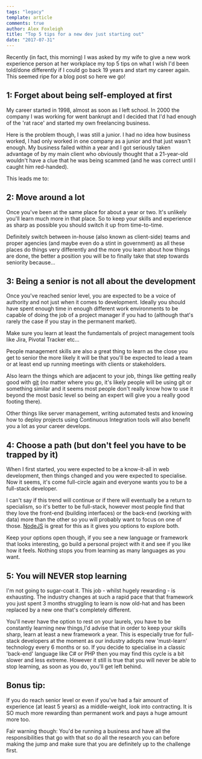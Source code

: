 ```yaml
---
tags: "legacy"
template: article 
comments: true 
author: Alex Foxleigh
title: "Top 5 tips for a new dev just starting out"
date: "2017-07-31"
---
```


Recently (in fact, this morning) I was asked by my wife to give a new work experience person at her workplace my top 5 tips on what I wish I'd been told/done differently if I could go back 19 years and start my career again. This seemed ripe for a blog post so here we go!

<!-- end -->

## 1: Forget about being self-employed at first

My career started in 1998, almost as soon as I left school. In 2000 the company I was working for went bankrupt and I decided that I'd had enough of the 'rat race' and started my own freelancing business.

Here is the problem though, I was still a junior. I had no idea how business worked, I had only worked in one company as a junior and that just wasn't enough. My business failed within a year and I got seriously taken advantage of by my main client who obviously thought that a 21-year-old wouldn't have a clue that he was being scammed (and he was correct until I caught him red-handed).

This leads me to:

## 2: Move around a lot

Once you've been at the same place for about a year or two. It's unlikely you'll learn much more in that place. So to keep your skills and experience as sharp as possible you should switch it up from time-to-time.

Definitely switch between in-house (also known as client-side) teams and proper agencies (and maybe even do a stint in government) as all these places do things very differently and the more you learn about how things are done, the better a position you will be to finally take that step towards seniority because...

## 3: Being a senior is not all about the development

Once you've reached senior level, you are expected to be a voice of authority and not just when it comes to development. Ideally you should have spent enough time in enough different work environments to be capable of doing the job of a project manager if you had to (although that's rarely the case if you stay in the permanent market).

Make sure you learn at least the fundamentals of project management tools like Jira, Pivotal Tracker etc...

People management skills are also a great thing to learn as the close you get to senior the more likely it will be that you'll be expected to lead a team or at least end up running meetings with clients or stakeholders.

Also learn the things which are adjacent to your job, things like getting really good with [git](https://git-scm.com/) (no matter where you go, it's likely people will be using git or something similar and it seems most people don't really know how to use it beyond the most basic level so being an expert will give you a really good footing there).

Other things like server management, writing automated tests and knowing how to deploy projects using Continuous Integration tools will also benefit you a lot as your career develops.

## 4: Choose a path (but don't feel you have to be trapped by it)

When I first started, you were expected to be a know-it-all in web development, then things changed and you were expected to specialise. Now it seems, it's come full-circle again and everyone wants you to be a full-stack developer.

I can't say if this trend will continue or if there will eventually be a return to specialism, so it's better to be full-stack, however most people find that they love the front-end (building interfaces) or the back-end (working with data) more than the other so you will probably want to focus on one of those. [NodeJS](https://nodejs.org/) is great for this as it gives you options to explore both.

Keep your options open though, if you see a new language or framework that looks interesting, go build a personal project with it and see if you like how it feels. Nothing stops you from learning as many languages as you want.

## 5: You will NEVER stop learning

I'm not going to sugar-coat it. This job - whilst hugely rewarding - is exhausting. The industry changes at such a rapid pace that that framework you just spent 3 months struggling to learn is now old-hat and has been replaced by a new one that's completely different. 

You'll never have the option to rest on your laurels, you have to be constantly learning new things,I'd advise that in order to keep your skills sharp, learn at least a new framework a year. This is especially true for full-stack developers at the moment as our industry adopts new 'must-learn' technology every 6 months or so. If you decide to specialise in a classic 'back-end' language like C# or PHP then you may find this cycle is a bit slower and less extreme. However it still is true that you will never be able to stop learning, as soon as you do, you'll get left behind.

## Bonus tip:

If you do reach senior level or even if you've had a fair amount of experience (at least 5 years) as a middle-weight, look into contracting. It is SO much more rewarding than permanent work and pays a huge amount more too.

Fair warning though: You'd be running a business and have all the responsibilities that go with that so do all the research you can before making the jump and make sure that you are definitely up to the challenge first.
